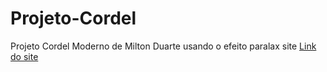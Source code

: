 # Projeto-Cordel
Projeto Cordel Moderno de Milton Duarte
usando o efeito paralax site 
<a href="https://deivison1.github.io/Projeto-Cordel/" target="_blank"> Link do site </a>
